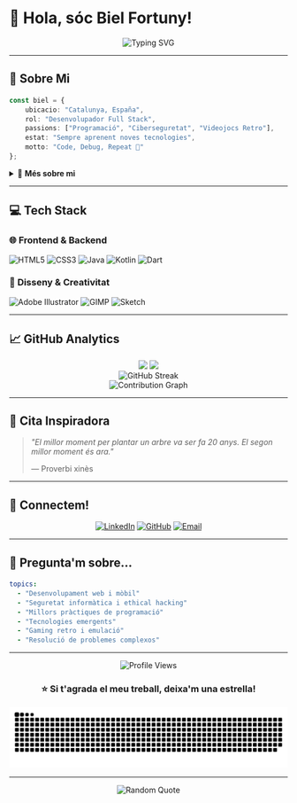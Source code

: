 # 🚀 Hola, sóc Biel Fortuny! 

<div align="center">
  <img src="https://readme-typing-svg.herokuapp.com?font=Fira+Code&pause=1000&color=2196F3&center=true&vCenter=true&width=435&lines=Desenvolupador+Full+Stack;Entusiasta+de+la+Seguretat;Always+Learning+%F0%9F%9A%80;Retro+Gaming+Fan+%F0%9F%8E%AE" alt="Typing SVG" />
</div>

---

## 🌟 Sobre Mi

```typescript
const biel = {
    ubicacio: "Catalunya, España",
    rol: "Desenvolupador Full Stack",
    passions: ["Programació", "Ciberseguretat", "Videojocs Retro"],
    estat: "Sempre aprenent noves tecnologies",
    motto: "Code, Debug, Repeat 🔁"
};
```

<details>
<summary>🎯 <b>Més sobre mi</b></summary>

- 👨‍💻 **Informàtic apassionat** per la tecnologia i la innovació
- 🔍 **Especialitzat en seguretat informàtica** i resolució de problemes complexos
- 📚 **Aprenent constant** de noves tecnologies i frameworks
- 🎮 **Gaming enthusiast** amb debilitat pels clàssics retro
- 🧩 **Problem solver** - m'encanta desxifrar codis i superar reptes

</details>

---

## 💻 Tech Stack

### 🌐 **Frontend & Backend**
![HTML5](https://img.shields.io/badge/HTML5-E34F26?style=for-the-badge&logo=html5&logoColor=white)
![CSS3](https://img.shields.io/badge/CSS3-1572B6?style=for-the-badge&logo=css3&logoColor=white)
![Java](https://img.shields.io/badge/Java-ED8B00?style=for-the-badge&logo=openjdk&logoColor=white)
![Kotlin](https://img.shields.io/badge/Kotlin-7F52FF?style=for-the-badge&logo=kotlin&logoColor=white)
![Dart](https://img.shields.io/badge/Dart-0175C2?style=for-the-badge&logo=dart&logoColor=white)

### 🎨 **Disseny & Creativitat**
![Adobe Illustrator](https://img.shields.io/badge/Adobe%20Illustrator-FF9A00?style=for-the-badge&logo=adobe%20illustrator&logoColor=white)
![GIMP](https://img.shields.io/badge/GIMP-657D8B?style=for-the-badge&logo=gimp&logoColor=white)
![Sketch](https://img.shields.io/badge/Sketch-FFB387?style=for-the-badge&logo=sketch&logoColor=black)

---

## 📈 GitHub Analytics

<div align="center">
  <img height="180em" src="https://github-readme-stats.vercel.app/api?username=BielFortuny&show_icons=true&theme=tokyonight&include_all_commits=true&count_private=true&hide_border=true"/>
  <img height="180em" src="https://github-readme-stats.vercel.app/api/top-langs/?username=BielFortuny&layout=compact&langs_count=8&theme=tokyonight&hide_border=true"/>
</div>

<div align="center">
  <img src="https://github-readme-streak-stats.herokuapp.com/?user=BielFortuny&theme=tokyonight&hide_border=true" alt="GitHub Streak"/>
</div>

<div align="center">
  <img src="https://github-readme-activity-graph.vercel.app/graph?username=BielFortuny&theme=tokyo-night&hide_border=true" alt="Contribution Graph"/>
</div>

---

## 💭 Cita Inspiradora

> *"El millor moment per plantar un arbre va ser fa 20 anys. El segon millor moment és ara."*
> 
> — Proverbi xinès

---

## 🤝 Connectem!

<div align="center">
  
  [![LinkedIn](https://img.shields.io/badge/LinkedIn-0077B5?style=for-the-badge&logo=linkedin&logoColor=white)](https://linkedin.com/in/bielfortuny)
  [![GitHub](https://img.shields.io/badge/GitHub-100000?style=for-the-badge&logo=github&logoColor=white)](https://github.com/BielFortuny)
  [![Email](https://img.shields.io/badge/Email-D14836?style=for-the-badge&logo=gmail&logoColor=white)](mailto:contacte@bielfortuny.dev)
  
</div>

---

## 💬 Pregunta'm sobre...

```yaml
topics:
  - "Desenvolupament web i mòbil"
  - "Seguretat informàtica i ethical hacking"
  - "Millors pràctiques de programació"
  - "Tecnologies emergents"
  - "Gaming retro i emulació"
  - "Resolució de problemes complexos"
```

---

<div align="center">
  
  ![Profile Views](https://komarev.com/ghpvc/?username=BielFortuny&color=blueviolet&style=for-the-badge)
  
  ### ⭐ Si t'agrada el meu treball, deixa'm una estrella!
  
  <img src="https://raw.githubusercontent.com/platane/snk/output/github-contribution-grid-snake.svg" alt="Snake animation" />
  
</div>

---

<div align="center">
  <img src="https://quotes-github-readme.vercel.app/api?type=horizontal&theme=tokyonight" alt="Random Quote"/>
</div>
